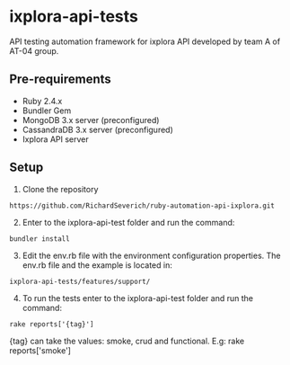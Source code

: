 # ixplora-api-tests

API testing automation framework for ixplora API developed by team A of AT-04 group.

## Pre-requirements

* Ruby 2.4.x 
* Bundler Gem
* MongoDB 3.x server (preconfigured)
* CassandraDB 3.x server (preconfigured)
* Ixplora API server

## Setup

1. Clone the repository

```
https://github.com/RichardSeverich/ruby-automation-api-ixplora.git
```

2. Enter to the ixplora-api-test folder and run the command:

```
bundler install
```

3. Edit the env.rb file with the environment configuration properties. The env.rb file and the example is located in:

```
ixplora-api-tests/features/support/
```

4. To run the tests enter to the ixplora-api-test folder and run the command:

```
rake reports['{tag}']
```

{tag} can take the values: smoke, crud and functional. E.g: rake reports['smoke']
